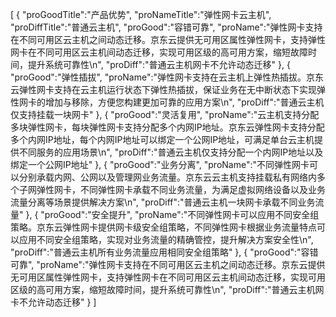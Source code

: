 [
	{
		"proGoodTitle":"产品优势",
		"proNameTitle":"弹性网卡云主机",
		"proDiffTitle":"普通云主机",
		"proGood":"容错可靠",
		"proName":"弹性网卡支持在不同可用区云主机之间动态迁移。京东云提供无可用区属性弹性网卡，支持弹性网卡在不同可用区云主机间动态迁移，实现可用区级的高可用方案，缩短故障时间，提升系统可靠性\n",
		"proDiff":"普通云主机网卡不允许动态迁移"
	},
	{
		"proGood":"弹性插拔",
		"proName":"弹性网卡支持在云主机上弹性热插拔。京东云弹性网卡支持在云主机运行状态下弹性热插拔，保证业务在无中断状态下实现弹性网卡的增加与移除，方便您构建更加可靠的应用方案\n",
		"proDiff":"普通云主机仅支持挂载一块网卡"
	},
	{
		"proGood":"灵活复用",
		"proName":"云主机支持分配多块弹性网卡，每块弹性网卡支持分配多个内网IP地址。京东云弹性网卡支持分配多个内网IP地址，每个内网IP地址可以绑定一个公网IP地址，可满足单台云主机提供不同服务的应用场景\n",
		"proDiff":"普通云主机仅支持分配一个内网IP地址以及绑定一个公网IP地址"
	},
	{
		"proGood":"业务分离",
		"proName":"不同弹性网卡可以分别承载内网、公网以及管理网业务流量。京东云云主机支持挂载私有网络内多个子网弹性网卡，不同弹性网卡承载不同业务流量，为满足虚拟网络设备以及业务流量分离等场景提供解决方案\n",
		"proDiff":"普通云主机一块网卡承载不同业务流量"
	},
	{
		"proGood":"安全提升",
		"proName":"不同弹性网卡可以应用不同安全组策略。京东云弹性网卡提供网卡级安全组策略，不同弹性网卡根据业务流量特点可以应用不同安全组策略，实现对业务流量的精确管控，提升解决方案安全性\n",
		"proDiff":"普通云主机所有业务流量应用相同安全组策略"
	},
	{
		"proGood":"容错可靠",
		"proName":"弹性网卡支持在不同可用区云主机之间动态迁移。京东云提供无可用区属性弹性网卡，支持弹性网卡在不同可用区云主机间动态迁移，实现可用区级的高可用方案，缩短故障时间，提升系统可靠性\n",
		"proDiff":"普通云主机网卡不允许动态迁移"
	}
]